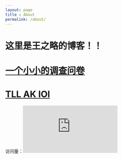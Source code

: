 ```yaml
---
layout: page
title : About
permalink: /about/
---
```


# 这里是王之略的博客！！

# [一个小小的调查问卷](https://hahahh0.github.io/diaochawenjuan/)

# [TLL AK IOI](https://hahahh0.github.io/TLL-AK-IOI/)

访问量：![](http://cc.amazingcounters.com/counter.php?i=3230160&c=9690793)
